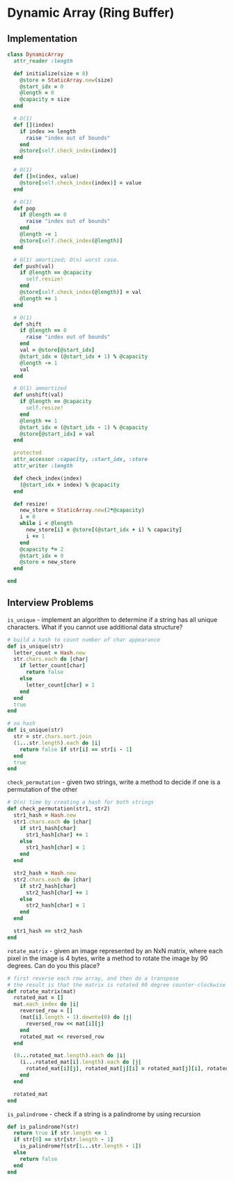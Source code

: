 # Dynamic Array (Ring Buffer)

## Implementation
``` ruby
class DynamicArray
  attr_reader :length

  def initialize(size = 8)
    @store = StaticArray.new(size)
    @start_idx = 0
    @length = 0
    @capacity = size
  end

  # O(1)
  def [](index)
    if index >= length
      raise "index out of bounds"
    end
    @store[self.check_index(index)]
  end

  # O(1)
  def []=(index, value)
    @store[self.check_index(index)] = value
  end

  # O(1)
  def pop
    if @length == 0
      raise "index out of bounds"
    end
    @length -= 1
    @store[self.check_index(@length)]
  end

  # O(1) amortized; O(n) worst case.
  def push(val)
    if @length == @capacity
      self.resize!
    end
    @store[self.check_index(@length)] = val
    @length += 1
  end

  # O(1)
  def shift
    if @length == 0
      raise "index out of bounds"
    end
    val = @store[@start_idx]
    @start_idx = (@start_idx + 1) % @capacity
    @length -= 1
    val
  end

  # O(1) ammortized
  def unshift(val)
    if @length == @capacity
      self.resize!
    end
    @length += 1
    @start_idx = (@start_idx - 1) % @capacity
    @store[@start_idx] = val
  end

  protected
  attr_accessor :capacity, :start_idx, :store
  attr_writer :length

  def check_index(index)
    (@start_idx + index) % @capacity
  end

  def resize!
    new_store = StaticArray.new(2*@capacity)
    i = 0
    while i < @length
      new_store[i] = @store[(@start_idx + i) % capacity]
      i += 1
    end
    @capacity *= 2
    @start_idx = 0
    @store = new_store
  end

end
```
## Interview Problems
`is_unique` - implement an algorithm to determine if a string has all unique
characters. What if you cannot use additional data structure?
``` ruby
# build a hash to count number of char appearance
def is_unique(str)
  letter_count = Hash.new
  str.chars.each do |char|
    if letter_count[char]
      return false
    else
      letter_count[char] = 1
    end
  end
  true
end

# no hash
def is_unique(str)
  str = str.chars.sort.join
  (1...str.length).each do |i|
    return false if str[i] == str[i - 1]
  end
  true
end
```

`check_permutation` - given two strings, write a method to decide if one is
a permutation of the other
``` ruby
# O(n) time by creating a hash for both strings
def check_permutation(str1, str2)
  str1_hash = Hash.new
  str1.chars.each do |char|
    if str1_hash[char]
      str1_hash[char] += 1
    else
      str1_hash[char] = 1
    end
  end

  str2_hash = Hash.new
  str2.chars.each do |char|
    if str2_hash[char]
      str2_hash[char] += 1
    else
      str2_hash[char] = 1
    end
  end

  str1_hash == str2_hash
end
```

`rotate_matrix` - given an image represented by an NxN matrix, where each pixel
in the image is 4 bytes, write a method to rotate the image by 90 degrees.
Can do you this place?
``` ruby
# first reverse each row array, and then do a transpose
# the result is that the matrix is rotated 90 degree counter-clockwise
def rotate_matrix(mat)
  rotated_mat = []
  mat.each_index do |i|
    reversed_row = []
    (mat[i].length - 1).downto(0) do |j|
      reversed_row << mat[i][j]
    end
    rotated_mat << reversed_row
  end

  (0...rotated_mat.length).each do |i|
    (i...rotated_mat[i].length).each do |j|
      rotated_mat[i][j], rotated_mat[j][i] = rotated_mat[j][i], rotated_mat[i][j]
    end
  end

  rotated_mat
end
```

`is_palindrome` - check if a string is a palindrome by using recursion
``` ruby
def is_palindrome?(str)
  return true if str.length <= 1
  if str[0] == str[str.length - 1]
    is_palindrome?(str[1...str.length - 1])
  else
    return false
  end
end
```
